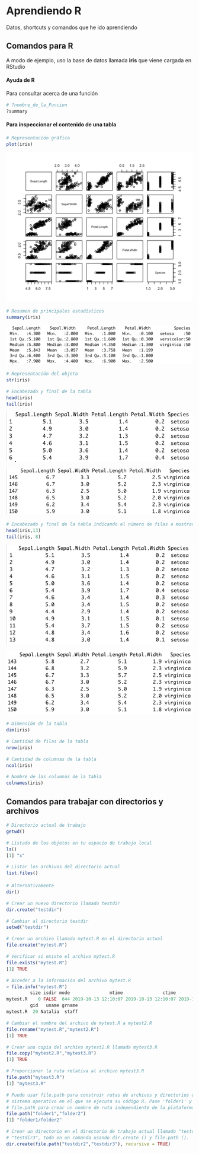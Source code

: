 # Aprendiendo R
Datos, shortcuts y comandos que he ido aprendiendo

## Comandos para R

A modo de ejemplo, uso la base de datos llamada **iris** que viene cargada en RStudio

#### Ayuda de R

Para consultar acerca de una función

```r
# ?nombre_de_la_Funcion
?summary
```

#### Para inspeccionar el contenido de una tabla


```r
# Representación gráfica
plot(iris)
```
![Gráfica_1](/img/Rplot_iris.png)

```r
# Resumen de principales estadísticos
summary(iris)
```
![Gráfica_2](/img/summary_iris.png)

```r
# Representación del objeto
str(iris)
```

```r
# Encabezado y final de la tabla
head(iris)
tail(iris)
```
![Gráfica_4](/img/head_iris.png)

![Gráfica_5](/img/tail_iris.png)

```r
# Encabezado y final de la tabla indicando el número de filas a mostrar
head(iris,13)
tail(iris, 8)
```
![Gráfica_6](/img/head_iris_13.png)

![Gráfica_7](/img/tail_iris_8.png)

```r
# Dimensión de la tabla
dim(iris)
```

```r
# Cantidad de filas de la tabla
nrow(iris)
```

```r
# Cantidad de columnas de la tabla
ncol(iris)
```

```r
# Nombre de las columnas de la tabla
colnames(iris)
```

## Comandos para trabajar con directorios y archivos

```r
# Directorio actual de trabajo
getwd()
```

```r
# Listado de los objetos en tu espacio de trabajo local
ls()
[1] "x"
```

```r
# Listar los archivos del directorio actual  
list.files()

# Alternativamente 
dir()
```

```r
# Crear un nuevo directorio llamado testdir
dir.create("testdir")
```

```r
# Cambiar al directorio testdir
setwd("testdir")
```

```r
# Crear un archivo llamado mytest.R en el directorio actual
file.create("mytest.R")
```

```r
# Verificar si existe el archivo mytest.R
file.exists("mytest.R")
[1] TRUE
```

```r
# Acceder a la información del archivo mytest.R
> file.info("mytest.R")
         size isdir mode               mtime               ctime               atime uid
mytest.R    0 FALSE  644 2019-10-13 12:10:07 2019-10-13 12:10:07 2019-10-13 12:10:07 501
         gid   uname grname
mytest.R  20 Natalia  staff
```

```r
# Cambiar el nombre del archivo de mytest.R a mytest2.R
file.rename("mytest.R","mytest2.R")
[1] TRUE
```

```r
# Crear una copia del archivo mytest2.R llamada mytest3.R
file.copy("mytest2.R","mytest3.R")
[1] TRUE
```

```r
# Proporcionar la ruta relativa al archivo mytest3.R
file.path("mytest3.R")
[1] "mytest3.R"
```

```r
# Puede usar file.path para construir rutas de archivos y directorios que sean independientes del
# sistema operativo en el que se ejecuta su código R. Pase 'folder1' y 'folder2' como argumentos al
# file.path para crear un nombre de ruta independiente de la plataforma.
file.path("folder1","folder2")
[1] "folder1/folder2"
```


```r
# Crear un directorio en el directorio de trabajo actual llamado "testdir2" y un subdirectorio llamado 
# "testdir3", todo en un comando usando dir.create () y file.path ().
dir.create(file.path("testdir2","testdir3"), recursive = TRUE)
```











